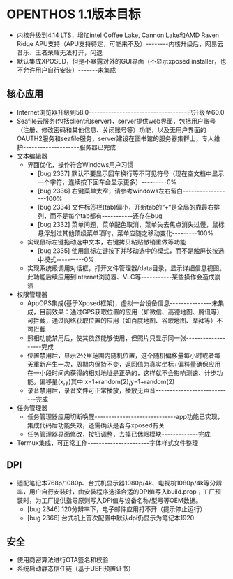 # OPENTHOS 1.1版本目标

- 内核升级到4.14 LTS，增加intel Coffee Lake, Cannon Lake和AMD Raven Ridge APU支持（APU支持待定，可能来不及）--------内核升级后，网易云音乐、王者荣耀无法打开，闪退
- 默认集成XPOSED，但是不暴露对外的GUI界面（不显示xposed installer，也不允许用户自行安装）-------未集成

## 核心应用
- Internet浏览器升级到58.0-----------------------------------已升级至60.0
- Seafile云服务(包括client和server)，server提供web界面，包括用户账号（注册、修改密码和其他信息、关闭账号等）功能，以及无用户界面的OAUTH2服务和seafile服务，server建设在图书馆的服务器集群上，专人维护--------------------服务器已完成
- 文本编辑器
   - 界面优化，操作符合Windows用户习惯
      - [bug 2337] 默认不要显示回车换行等不可见符号（现在空文档中显示一个字符，连续按下回车会显示更多）---------0%
      - [bug 2336] 右键菜单太窄，请参考windows左右留白------------------100%
      - [bug 2334] 文件标签栏(tab)偏小，开新tab的“+“是全局的靠最右排列，而不是每个tab都有-----------还存在bug
      - [bug 2332] 菜单问题，菜单配色取消，菜单失去焦点消失过慢，鼠标悬浮划过其他顶级菜单项时，菜单应随之移动变化---------100%
   - 实现鼠标左键拖动选中文本，右键拷贝粘贴撤销重做等功能
      - [bug 2335] 使用鼠标左键按下并移动选中的模式，而不是触屏长按选中模式----------0%
   - 实现系统级调用对话框，打开文件管理器/data目录，显示详细信息视图。此功能后续应用到Internet浏览器、VLC等-----------某些操作会造成崩溃
- 权限管理器
   - AppOPS集成(基于Xposed框架)，虚拟一台设备信息---------------未集成，目前效果：通过GPS获取位置的应用（如微信、高德地图、腾讯等）可拦截，通过网络获取位置的应用（如百度地图、谷歌地图、摩拜等）不可拦截
   - 照相功能禁用后，使其依然能够使用，但照片只显示同一张-------------------完成
   - 位置禁用后，显示2公里范围内随机位置，这个随机偏移量每小时或者每天重新产生一次，周期内保持不变，返回值为真实坐标+偏移量确保应用在一小段时间内获得的相对地址是正确的，这样就不会影响测速、计步功能。偏移量(x,y)其中 x=1+random(2),y=1+random(2)
   - 录音禁用后，录音文件可正常播放，播放无声音----------------------------完成
- 任务管理器
   - 任务管理器应用切断唤醒-----------------------------app功能已实现，集成代码后功能失效，还需确认是否与xposed有关
   - 任务管理器界面修改，按钮调整，去掉已休眠模块-------------完成
- Termux集成，可正常工作----------------------字体样式文件整理

## DPI
- 适配笔记本768p/1080p、台式机显示器1080p/4k、电视机1080p/4k等分辨率，用户自行安装时，由安装程序选择合适的DPI值写入build.prop；工厂预装时，为工厂提供指导原则写入DPI值与设备名称/型号等OEM数据。
   - [bug 2346] 120分辨率下，电子邮件应用打不开（提示停止运行）
   - [bug 2366] 台式机上首次配置中默认dpi仍显示为笔记本1920

## 安全
- 使用商密算法进行OTA签名和校验
- 系统启动静态信任链（基于UEFI预置证书）
